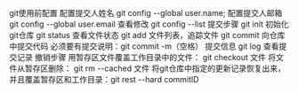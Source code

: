 git使用前配置
配置提交人姓名 git config --global user.name;
配置提交人邮箱 git config --global user.email
查看修改 git config --list
提交步骤
git init 初始化git仓库
git status 查看文件状态
git add 文件列表，追踪文件
git commit 向仓库中提交代码 必须要有提交说明：git commit -m（空格） 提交信息
git log 查看提交记录
撤销步骤
用暂存区文件覆盖工作目录中的文件： git checkout 文件
将文件从暂存区删除： git rm --cached 文件
将git仓库中指定的更新记录恢复出来，并且覆盖暂存区和工作目录：git rest --hard commitID
